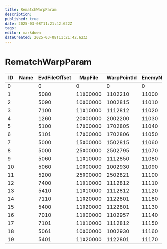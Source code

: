```yaml
---
title: RematchWarpParam
description: 
published: true
date: 2025-03-08T11:21:42.622Z
tags: 
editor: markdown
dateCreated: 2025-03-08T11:21:42.622Z
---
```


# RematchWarpParam
|ID|Name|EvdFileOffset|MapFile |WarpPointId|EnemyNameAndImage|LocalPlayerWeaponStruct1|LocalPlayerWeaponStruct2|LocalPlayerWeaponStruct3|LocalPlayerWeaponStruct4|LocalPlayerWeaponStruct5|LocalPlayerWeaponStruct6|Unk01|Unk02    |Unk03|EventFlagId1|EventFlagId2|EventFlagId3|EventFlagId4|EventFlagId5|EventFlagId6|EventFlagId7|EventFlagId8|EventFlagId9|EventFlagId10|EventFlagManByte1|EventFlagManByte2|EventFlagManByte3|EventFlagManByte4|EventFlagManByte5|EventFlagManByte6|EventFlagManByte7|EventFlagManByte8|EventFlagManByte9|EventFlagManByte10|WeaponStructFlag1|WeaponStructFlag2|pad                     |
|--|-|----|--------|-------|-----|----|----|-|-|-|-|----|---------|-----|----|----|----|--------|----|----|----|----|----|----|-|-|-|-|-|-|-|-|-|-|-|-|------------------------|
|0 | |0   |0       |0      |0    |0   |0   |0|0|0|0|0   |0        |0    |0   |0   |0   |0       |0   |0   |0   |0   |0   |0   |0|0|0|0|0|0|0|0|0|0|0|0|[0&#124;0&#124;0&#124;0]|
1 | |5080|11000000|1102210|11000|5200|5300|1|0|0|0|9330|16777217 |0    |8300|8301|8302|9800    |9801|9802|9803|9810|9300|8250|0|0|0|0|0|0|0|0|1|1|0|0|[0&#124;0&#124;0&#124;0]|
2 | |5090|10000000|1002815|11010|5201|5301|1|0|0|0|9331|33554434 |0    |0   |0   |0   |0       |0   |0   |0   |200 |9300|8250|0|0|0|0|0|0|0|1|1|1|0|0|[0&#124;0&#124;0&#124;0]|
3 | |7100|11010000|1112812|11020|5202|5302|1|0|0|0|9332|50331648 |0    |8300|8301|8302|9800    |9801|9802|9803|9810|9300|8250|0|0|0|0|0|0|0|0|1|1|0|0|[0&#124;0&#124;0&#124;0]|
4 | |1260|20000000|2002200|11030|5203|5303|0|0|0|0|9333|0        |0    |0   |0   |0   |0       |0   |0   |0   |200 |9300|8250|0|0|0|0|0|0|0|1|1|1|0|0|[0&#124;0&#124;0&#124;0]|
5 | |5100|17000000|1702805|11040|5204|5304|0|0|1|0|9334|67174400 |0    |0   |0   |0   |0       |0   |0   |0   |200 |9300|8250|0|0|0|0|0|0|0|1|1|1|0|0|[0&#124;0&#124;0&#124;0]|
6 | |5101|17000000|1702806|11050|5213|5313|0|0|0|1|9335|117440512|0    |8303|0   |0   |0       |0   |0   |0   |200 |9300|8250|1|0|0|0|0|0|0|1|1|1|0|1|[0&#124;0&#124;0&#124;0]|
7 | |5000|15000000|1502815|11060|5205|5305|0|0|0|0|9336|83886080 |0    |0   |0   |0   |0       |0   |0   |0   |200 |9300|8250|0|0|0|0|0|0|0|1|1|1|0|0|[0&#124;0&#124;0&#124;0]|
8 | |5000|25000000|2502795|11070|5208|5308|0|0|1|0|9337|167968768|0    |8300|9800|9801|0       |0   |0   |0   |200 |9300|8250|1|1|1|0|0|0|0|1|1|1|0|1|[0&#124;0&#124;0&#124;0]|
9 | |5060|11010000|1112850|11080|5206|5306|0|0|1|0|9338|100794368|0    |8301|9800|9801|0       |0   |0   |0   |200 |9300|8250|1|1|1|0|0|0|0|1|1|1|0|1|[0&#124;0&#124;0&#124;0]|
10| |5060|10000000|1002930|11090|5207|5307|0|1|0|0|9339|184549376|0    |8304|9800|9801|1255    |0   |0   |0   |200 |9300|8250|1|1|1|1|0|0|0|1|1|1|0|1|[0&#124;0&#124;0&#124;0]|
11| |5200|25000000|2502821|11100|5209|5309|0|0|0|0|9340|0        |0    |9800|9801|9802|12505882|9309|9429|0   |200 |9300|8250|1|1|1|1|1|1|0|1|1|1|0|1|[0&#124;0&#124;0&#124;0]|
12| |7400|11010000|1112812|11110|5212|5312|0|1|0|0|9341|134217984|0    |8300|9800|9801|0       |0   |0   |0   |200 |9300|8250|1|1|1|0|0|0|0|1|1|1|0|1|[0&#124;0&#124;0&#124;0]|
13| |5410|11010000|1112812|11120|5212|5312|0|1|0|0|9342|150995456|0    |8300|9800|9801|8301    |0   |0   |0   |200 |9300|8250|1|1|1|1|0|0|0|1|1|1|1|1|[0&#124;0&#124;0&#124;0]|
14| |7110|11020000|1122801|11180|5211|5311|0|0|0|0|9348|218365952|0    |8302|9300|200 |9800    |9801|9802|9803|9810|9300|8250|1|1|1|1|1|1|0|0|1|1|0|1|[0&#124;0&#124;0&#124;0]|
15| |5400|11020000|1122801|11130|5211|5311|0|0|1|0|9343|234881024|0    |8302|9800|9801|9802    |0   |0   |0   |200 |9300|8250|1|1|1|1|0|0|0|1|1|1|1|1|[0&#124;0&#124;0&#124;0]|
16| |7010|11000000|1102957|11140|5210|5310|0|1|0|0|9344|201327360|0    |8302|9800|9801|9802    |0   |0   |0   |200 |9300|8250|1|1|1|1|0|0|0|1|1|1|0|1|[0&#124;0&#124;0&#124;0]|
17| |7101|11010000|1112812|11150|5220|5320|0|0|0|1|9345|251658243|12000|8300|8301|8300|8301    |8302|0   |0   |200 |9300|8250|0|0|0|0|0|0|0|1|1|1|0|0|[0&#124;0&#124;0&#124;0]|
18| |5061|10000000|1002930|11160|5221|5321|0|0|0|1|9346|268436480|12010|8304|0   |1255|0       |0   |0   |0   |200 |9300|8250|1|0|1|0|0|0|0|1|1|1|0|1|[0&#124;0&#124;0&#124;0]|
19| |5401|11020000|1122801|11170|5222|5322|0|0|0|1|9347|285540352|12020|8302|9300|200 |9800    |9801|9802|9803|9810|9300|8250|1|1|1|1|1|1|0|0|1|1|0|1|[0&#124;0&#124;0&#124;0]|

